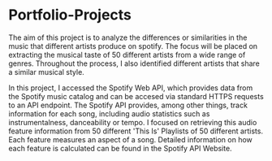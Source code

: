 # Portfolio-Projects
The aim of this project is to analyze the differences or similarities in the music that different artists produce on spotify. The focus will be placed on extracting the musical taste of 50 different artists from a wide range of genres. Throughout the process, I also identified different artists that share a similar musical style.

In this project, I accessed the Spotify Web API, which provides data from the Spotify music catalog and can be accesed via standard HTTPS requests to an API endpoint. The Spotify API provides, among other things, track information for each song, including audio statistics such as instrumentalness, danceability or tempo. I focused on retrieving this audio feature information from 50 different 'This Is' Playlists of 50 different artists. Each feature measures an aspect of a song. Detailed information on how each feature is calculated can be found in the Spotify API Website.

